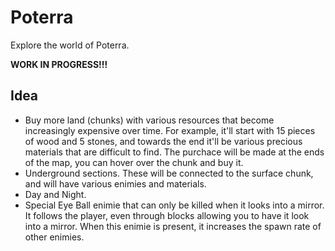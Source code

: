# Poterra
Explore the world of Poterra.

**WORK IN PROGRESS!!!**

## Idea
- Buy more land (chunks) with various resources that become increasingly expensive over time. For example, it'll start with 15 pieces of wood and 5 stones, and towards the end it'll be various precious materials that are difficult to find. The purchace will be made at the ends of the map, you can hover over the chunk and buy it. 
- Underground sections. These will be connected to the surface chunk, and will have various enimies and materials.
- Day and Night.
- Special Eye Ball enimie that can only be killed when it looks into a mirror. It follows the player, even through blocks allowing you to have it look into a mirror. When this enimie is present, it increases the spawn rate of other enimies.
